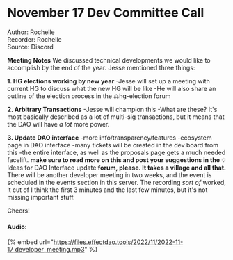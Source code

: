 # November 17 Dev Committee Call

Author: Rochelle \
Recorder: Rochelle \
Source: Discord

**Meeting Notes** We discussed technical developments we would like to accomplish by the end of the year. Jesse mentioned three things:&#x20;

**1. HG elections working by new year** -Jesse will set up a meeting with current HG to discuss what the new HG will be like -He will also share an outline of the election process in the ⚖hg-election forum&#x20;

**2. Arbitrary Transactions** -Jesse will champion this -What are these? It's most basically described as a lot of multi-sig transactions, but it means that the DAO will have _a lot_ more power.&#x20;

**3. Update DAO interface** -more info/transparency/features -ecosystem page in DAO interface -many tickets will be created in the dev board from this -the entire interface, as well as the proposals page gets a much needed facelift. **make sure to read more on this and post your suggestions in the** 💡Ideas for DAO Interface update **forum, please. It takes a village and all that.** There will be another developer meeting in two weeks, and the event is scheduled in the events section in this server. The recording _sort of_ worked, it cut of I think the first 3 minutes and the last few minutes, but it's not missing important stuff.&#x20;

Cheers!

#### Audio:

{% embed url="https://files.effectdao.tools/2022/11/2022-11-17_developer_meeting.mp3" %}
